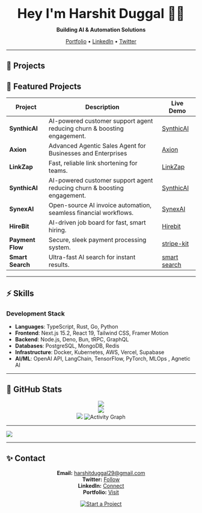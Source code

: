 <div align="center">
  <h1 style="font-size: 2.5em; margin-bottom: 10px;">Hey I'm Harshit Duggal 👋🏻</h1>
  
  **Building AI & Automation Solutions**

  [Portfolio](https://harshitduggal.dev) • [LinkedIn](https://linkedin.com/in/harshitduggal) • [Twitter](https://twitter.com/harshitduggal)
</div>

---

## 🚀 Projects

## 🌟 Featured Projects



<div align="center">

| Project         | Description                                           | Live Demo                                  |
|-----------------|-------------------------------------------------------|--------------------------------------------|
| **SynthicAI**   | AI-powered customer support agent reducing churn & boosting engagement. | [SynthicAI](https://synthicai.com)         |
|**Axion**        | Advanced Agentic Sales Agent for Businesses and Enterprises                                                      |[Axion](https://https://axionai.vercel.app/)  |
| **LinkZap**     | Fast, reliable link shortening for teams.             | [LinkZap](https://linkzap.vercel.app)     |   
| **SynthicAI**   | AI-powered customer support agent reducing churn & boosting engagement. | [SynthicAI](https://synthicai.com)         |
| **SynexAI**     | Open-source AI invoice automation, seamless financial workflows. | [SynexAI](https://synexai.in)             |
| **HireBit**     | AI-driven job board for fast, smart hiring.          | [Hirebit](https://hirebit.site)           |
| **Payment Flow**| Secure, sleek payment processing system.             | [stripe-kit](https://stripe-kit-zeta.vercel.app) |
| **Smart Search**| Ultra-fast AI search for instant results.            | [smart search](https://lighting-search.vercel.app) |




</div>

---

## ⚡️ Skills

### Development Stack

- **Languages**: TypeScript, Rust, Go, Python
- **Frontend**: Next.js 15.2, React 19, Tailwind CSS, Framer Motion
- **Backend**: Node.js, Deno, Bun, tRPC, GraphQL
- **Databases**: PostgreSQL, MongoDB, Redis
- **Infrastructure**: Docker, Kubernetes, AWS, Vercel, Supabase
- **AI/ML**: OpenAI API, LangChain, TensorFlow, PyTorch, MLOps , Agnetic AI

---

## 🎉 GitHub Stats

<div align="center">

![](https://github-readme-stats.vercel.app/api?username=duggal1&theme=tokyonight&hide_border=false&include_all_commits=false&count_private=true&border_radius=10&bg_color=0D1117,1E293B,374151&title_color=58A6FF&text_color=CDD9E5&icon_color=58A6FF)<br/>
![](https://nirzak-streak-stats.vercel.app/?user=duggal1&theme=tokyonight&hide_border=false&border_radius=10)<br/>
![](https://github-readme-stats.vercel.app/api/top-langs/?username=duggal1&theme=tokyonight&hide_border=false&include_all_commits=false&count_private=true&layout=compact&border_radius=10)
![Activity Graph](https://github-readme-activity-graph.vercel.app/graph?username=duggal1&bg_color=00000000&color=6366F1&line=6366F1&point=ffffff&area=true&hide_border=true&area_color=6366F122)
</div>

---

[![](https://visitcount.itsvg.in/api?id=duggal1&icon=0&color=0)](https://visitcount.itsvg.in)

---

## ✨ Contact

<div align="center">

 **Email:** [harshitduggal29@gmail.com](mailto:harshitduggal29@gmail.com)  
 **Twitter:** [Follow](https://twitter.com/harshitduggal5)  
 **LinkedIn:** [Connect](https://linkedin.com/in/harshitduggal)  
 **Portfolio:** [Visit](https://harshitduggal.dev)  


<a href="mailto:harshitduggal29@gmail.com">
  <img src="https://img.shields.io/badge/Start_a_Project-000?style=for-the-badge&labelColor=0D1117&color=58A6FF&logoColor=white&border_radius=10" alt="Start a Project">
</a>

</div>
